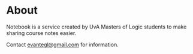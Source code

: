 About
=====
Notebook is a service created by UvA Masters of Logic students to make sharing course notes easier.

Contact evantegl@gmail.com for information.